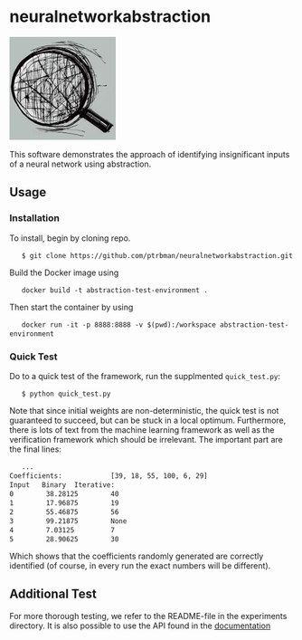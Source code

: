 # neuralnetworkabstraction

![NNA logo](https://raw.githubusercontent.com/ptrbman/neuralnetworkabstraction/master/docs/nna_logo.png)

This software demonstrates the approach of identifying insignificant inputs of a neural network using abstraction.

## Usage

### Installation

To install, begin by cloning repo.

```
   $ git clone https://github.com/ptrbman/neuralnetworkabstraction.git
```

Build the Docker image using


```
   docker build -t abstraction-test-environment .
```

Then start the container by using

```
   docker run -it -p 8888:8888 -v $(pwd):/workspace abstraction-test-environment
```



### Quick Test
Do to a quick test of the framework, run the supplmented ``quick_test.py``:

```
   $ python quick_test.py
```

Note that since initial weights are non-deterministic, the quick test is not
guaranteed to succeed, but can be stuck in a local optimum. Furthermore, there is lots of text from the machine learning framework as well as the verification framework which should be irrelevant. The important part are the final lines:

```
   ...
Coefficients:            [39, 18, 55, 100, 6, 29]
Input   Binary  Iterative:
0        38.28125        40
1        17.96875        19
2        55.46875        56
3        99.21875        None
4        7.03125         7
5        28.90625        30
```

Which shows that the coefficients randomly generated are correctly identified (of course, in every run the exact numbers will be different).


Additional Test
---------------
For more thorough testing, we refer to the README-file in the experiments directory. It is also possible to use the API found in the [documentation](https://ptrbman.github.io/neuralnetworkabstraction/)
